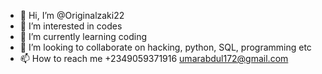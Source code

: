 - 👋 Hi, I’m @Originalzaki22
- 👀 I’m interested in codes
- 🌱 I’m currently learning coding 
- 💞️ I’m looking to collaborate on hacking, python, SQL, programming etc
- 📫 How to reach me +2349059371916 umarabdul172@gmail.com 

<!---
Originalzaki22/Originalzaki22 is a ✨ special ✨ repository because its `README.md` (this file) appears on your GitHub profile.
You can click the Preview link to take a look at your changes.
--->
